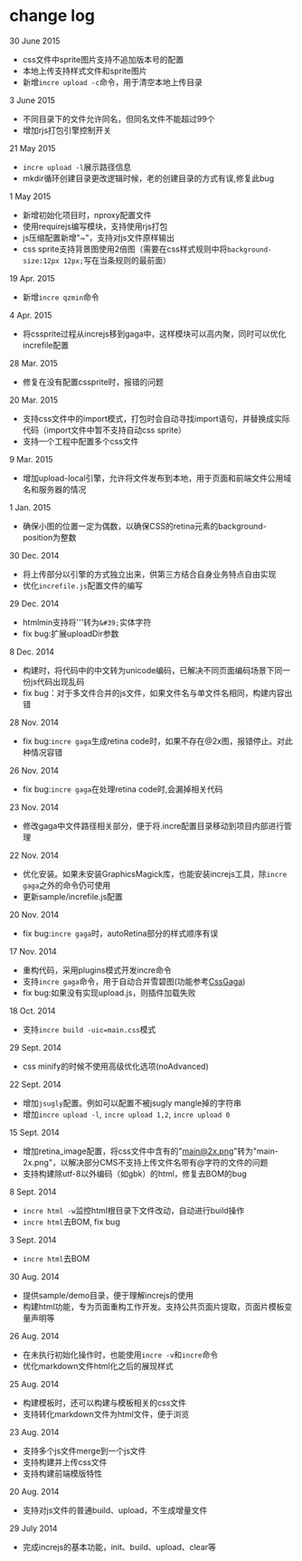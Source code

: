 change log
============
30 June 2015
 * css文件中sprite图片支持不追加版本号的配置
 * 本地上传支持样式文件和sprite图片
 * 新增`incre upload -c`命令，用于清空本地上传目录

3 June 2015
 * 不同目录下的文件允许同名，但同名文件不能超过99个
 * 增加rjs打包引擎控制开关

21 May 2015
 * `incre upload -l`展示路径信息
 * mkdir循环创建目录更改逻辑时候，老的创建目录的方式有误,修复此bug

1 May 2015
 * 新增初始化项目时，nproxy配置文件
 * 使用requirejs编写模块，支持使用rjs打包
 * js压缩配置新增"~"，支持对js文件原样输出
 * css sprite支持背景图使用2倍图（需要在css样式规则中将`background-size:12px 12px;`写在当条规则的最前面）

19 Apr. 2015
 * 新增`incre qzmin`命令

4 Apr. 2015
 * 将cssprite过程从increjs移到gaga中，这样模块可以高内聚，同时可以优化increfile配置

28 Mar. 2015
 * 修复在没有配置cssprite时，报错的问题

20 Mar. 2015
 * 支持css文件中的import模式，打包时会自动寻找import语句，并替换成实际代码（import文件中暂不支持自动css sprite）
 * 支持一个工程中配置多个css文件

9 Mar. 2015
 * 增加upload-local引擎，允许将文件发布到本地，用于页面和前端文件公用域名和服务器的情况

1 Jan. 2015
 * 确保小图的位置一定为偶数，以确保CSS的retina元素的background-position为整数

30 Dec. 2014
 * 将上传部分以引擎的方式独立出来，供第三方结合自身业务特点自由实现
 * 优化`increfile.js`配置文件的编写

29 Dec. 2014
 * htmlmin支持将'\''转为`&#39;`实体字符
 * fix bug:扩展uploadDir参数

8 Dec. 2014
 * 构建时，将代码中的中文转为unicode编码，已解决不同页面编码场景下同一份js代码出现乱码
 * fix bug：对于多文件合并的js文件，如果文件名与单文件名相同，构建内容出错

28 Nov. 2014
 * fix bug:`incre gaga`生成retina code时，如果不存在@2x图，报错停止。对此种情况容错

26 Nov. 2014
 * fix bug:`incre gaga`在处理retina code时,会漏掉相关代码

23 Nov. 2014
 * 修改gaga中文件路径相关部分，便于将.incre配置目录移动到项目内部进行管理

22 Nov. 2014
 * 优化安装。如果未安装GraphicsMagick库，也能安装increjs工具，除`incre gaga`之外的命令仍可使用
 * 更新sample/increfile.js配置

20 Nov. 2014
 * fix bug:`incre gaga`时，autoRetina部分的样式顺序有误

17 Nov. 2014
 * 重构代码，采用plugins模式开发incre命令
 * 支持`incre gaga`命令，用于自动合并雪碧图(功能参考[CssGaga](http://www.99css.com/archives/542))
 * fix bug:如果没有实现upload.js，则插件加载失败

18 Oct. 2014
 * 支持`incre build -uic=main.css`模式

29 Sept. 2014
 * css minify的时候不使用高级优化选项(noAdvanced)

22 Sept. 2014
 * 增加`jsugly`配置。例如可以配置不被jsugly mangle掉的字符串
 * 增加`incre upload -l`, `incre upload 1,2`, `incre upload 0`

15 Sept. 2014
 * 增加retina_image配置，将css文件中含有的"main@2x.png"转为"main-2x.png"，以解决部分CMS不支持上传文件名带有@字符的文件的问题
 * 支持构建除utf-8以外编码（如gbk）的html，修复去BOM的bug

8 Sept. 2014
 * `incre html -w`监控html根目录下文件改动，自动进行build操作
 * `incre html`去BOM, fix bug

3 Sept. 2014
 * `incre html`去BOM

30 Aug. 2014
 * 提供sample/demo目录，便于理解increjs的使用
 * 构建html功能，专为页面重构工作开发。支持公共页面片提取，页面片模板变量声明等

26 Aug. 2014
 * 在未执行初始化操作时，也能使用`incre -v`和`incre`命令
 * 优化markdown文件html化之后的展现样式

25 Aug. 2014
 * 构建模板时，还可以构建与模板相关的css文件
 * 支持转化markdown文件为html文件，便于浏览

23 Aug. 2014
 * 支持多个js文件merge到一个js文件
 * 支持构建并上传css文件
 * 支持构建前端模版特性

20 Aug. 2014
 * 支持对js文件的普通build、upload，不生成增量文件

29 July 2014
 * 完成increjs的基本功能，init、build、upload、clear等
